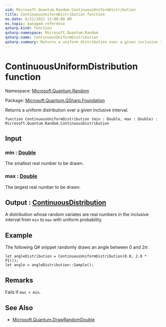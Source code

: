 ```yaml
---
uid: Microsoft.Quantum.Random.ContinuousUniformDistribution
title: ContinuousUniformDistribution function
ms.date: 6/21/2021 12:00:00 AM
ms.topic: managed-reference
qsharp.kind: function
qsharp.namespace: Microsoft.Quantum.Random
qsharp.name: ContinuousUniformDistribution
qsharp.summary: Returns a uniform distribution over a given inclusive interval.
---
```


# ContinuousUniformDistribution function

Namespace: [Microsoft.Quantum.Random](xref:Microsoft.Quantum.Random)

Package: [Microsoft.Quantum.QSharp.Foundation](https://nuget.org/packages/Microsoft.Quantum.QSharp.Foundation)


Returns a uniform distribution over a given inclusive interval.

```qsharp
function ContinuousUniformDistribution (min : Double, max : Double) : Microsoft.Quantum.Random.ContinuousDistribution
```


## Input

### min : [Double](xref:microsoft.quantum.qsharp.valueliterals#double-literals)

The smallest real number to be drawn.


### max : [Double](xref:microsoft.quantum.qsharp.valueliterals#double-literals)

The largest real number to be drawn.



## Output : [ContinuousDistribution](xref:Microsoft.Quantum.Random.ContinuousDistribution)

A distribution whose random variates are real numbers in the inclusiveinterval from `min` to `max` with uniform probability.

## Example

The following Q# snippet randomly draws an angle between $0$ and $2 \pi$:```qsharplet angleDistribution = ContinuousUniformDistribution(0.0, 2.0 * PI());let angle = angleDistribution::Sample();```

## Remarks

Fails if `max < min`.

## See Also

- [Microsoft.Quantum.DrawRandomDouble](xref:Microsoft.Quantum.DrawRandomDouble)